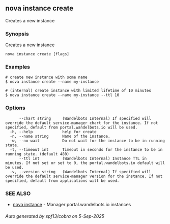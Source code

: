 ## nova instance create

Creates a new instance

### Synopsis

Creates a new instance

```
nova instance create [flags]
```

### Examples

```
# create new instance with some name
$ nova instance create --name my-instance

# (internal) create instance with limited lifetime of 10 minutes
$ nova instance create --name my-instance --ttl 10

```

### Options

```
      --chart string     (Wandelbots Internal) If specified will override the default service-manager chart for the instance. If not specified, default from portal.wandelbots.io will be used.
  -h, --help             help for create
  -n, --name string      Name of the instance.
  -w, --no-wait          Do not wait for the instance to be in running state.
  -t, --timeout int      Timeout in seconds for the instance to be in running state. (default 480)
      --ttl int          (Wandelbots Internal) Instance TTL in minutes. If not set or set to 0, the portal.wandelbots.io default will be used.
  -v, --version string   (Wandelbots Internal) If specified will override the default service-manager version for the instance. If not specified, default from applications will be used.
```

### SEE ALSO

* [nova instance](nova_instance.md)	 - Manager portal.wandelbots.io instances

###### Auto generated by spf13/cobra on 5-Sep-2025
